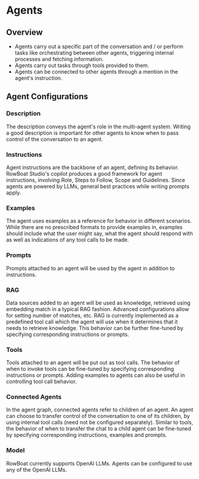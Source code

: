 # Agents

## Overview
- Agents carry out a specific part of the conversation and / or perform tasks like orchestrating between other agents, triggering internal processes and fetching information.
- Agents carry out tasks through tools provided to them.
- Agents can be connected to other agents through a mention in the agent's instruction.

## Agent Configurations

### Description
The description conveys the agent's role in the multi-agent system. Writing a good description is important for other agents to know when to pass control of the conversation to an agent.

### Instructions
Agent instructions are the backbone of an agent, defining its behavior. RowBoat Studio's copilot produces a good framework for agent instructions, involving Role, Steps to Follow, Scope and Guidelines. Since agents are powered by LLMs, general best practices while writing prompts apply.

### Examples
The agent uses examples as a reference for behavior in different scenarios. While there are no prescribed formats to provide examples in, examples should include what the user might say, what the agent should respond with as well as indications of any tool calls to be made.

### Prompts
Prompts attached to an agent will be used by the agent in addition to instructions.

### RAG
Data sources added to an agent will be used as knowledge, retrieved using embedding match in a typical RAG fashion. Advanced configurations allow for setting number of matches, etc. RAG is currently implemented as a predefined tool call which the agent will use when it determines that it needs to retrieve knowledge. This behavior can be further fine-tuned by specifying corresponding instructions or prompts.

### Tools
Tools attached to an agent will be put out as tool calls. The behavior of when to invoke tools can be fine-tuned by specifying corresponding instructions or prompts. Adding examples to agents can also be useful in controlling tool call behavior.

### Connected Agents
In the agent graph, connected agents refer to children of an agent. An agent can choose to transfer control of the conversation to one of its children, by using internal tool calls (need not be configured separately). Similar to tools, the behavior of when to transfer the chat to a child agent can be fine-tuned by specifying corresponding instructions, examples and prompts.

### Model
RowBoat currently supports OpenAI LLMs. Agents can be configured to use any of the OpenAI LLMs.
